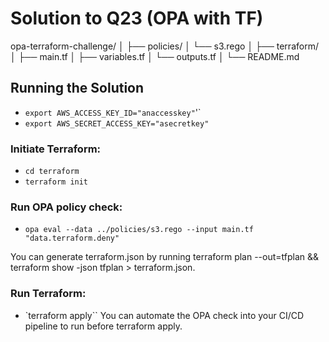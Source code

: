 # Solution to Q23 (OPA with TF)


opa-terraform-challenge/
│
├── policies/
│   └── s3.rego
│
├── terraform/
│   ├── main.tf
│   ├── variables.tf
│   └── outputs.tf
│
└── README.md

## Running the Solution

- `export AWS_ACCESS_KEY_ID="anaccesskey"`'`
- `export AWS_SECRET_ACCESS_KEY="asecretkey"`

### Initiate Terraform:

- `cd terraform`
- `terraform init`

### Run OPA policy check:

- `opa eval --data ../policies/s3.rego --input main.tf "data.terraform.deny"`

You can generate terraform.json by running terraform plan --out=tfplan && terraform show -json tfplan > terraform.json.

### Run Terraform:

- `terraform apply``
You can automate the OPA check into your CI/CD pipeline to run before terraform apply.

